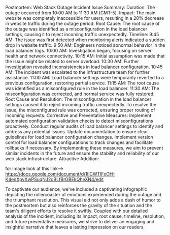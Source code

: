 
Postmortem: Web Stack Outage Incident
Issue Summary:
Duration: The outage occurred from 10:00 AM to 11:30 AM (GMT-5).
Impact: The main website was completely inaccessible for users, resulting in a 20% decrease in website traffic during the outage period.
Root Cause:
The root cause of the outage was identified as a misconfiguration in the load balancer settings, causing it to reject incoming traffic unexpectedly.
Timeline:
9:45 AM: The issue was first detected when monitoring alerts indicated a sudden drop in website traffic.
9:50 AM: Engineers noticed abnormal behavior in the load balancer logs.
10:00 AM: Investigation began, focusing on server health and network connectivity.
10:15 AM: Initial assumption was made that the issue might be related to server overload.
10:30 AM: Further investigation revealed inconsistencies in load balancer configuration.
10:45 AM: The incident was escalated to the infrastructure team for further assistance.
11:00 AM: Load balancer settings were temporarily reverted to a previous configuration, restoring partial service.
11:15 AM: The root cause was identified as a misconfigured rule in the load balancer.
11:30 AM: The misconfiguration was corrected, and normal service was fully restored.
Root Cause and Resolution:
The misconfiguration in the load balancer settings caused it to reject incoming traffic unexpectedly. To resolve the issue, the misconfigured rule was corrected, ensuring proper routing of incoming requests.
Corrective and Preventative Measures:
Implement automated configuration validation checks to detect misconfigurations proactively.
Conduct regular audits of load balancer settings to identify and address any potential issues.
Update documentation to ensure clear guidelines for load balancer configuration changes.
Implement version control for load balancer configurations to track changes and facilitate rollbacks if necessary.
By implementing these measures, we aim to prevent similar incidents in the future and ensure the stability and reliability of our web stack infrastructure.
Attractive Addition:

for image look at this link--> https://docs.google.com/document/d/1IICWTlFxOH-K4enXpvXwPSuqNJ2oBLfBrGBEkQheXN4/edit

To captivate our audience, we've included a captivating infographic depicting the rollercoaster of emotions experienced during the outage and the triumphant resolution. This visual aid not only adds a dash of humor to the postmortem but also reinforces the gravity of the situation and the team's diligent efforts to resolve it swiftly. Coupled with our detailed analysis of the incident, including its impact, root cause, timeline, resolution, and future preventative measures, we strive to deliver an engaging and insightful narrative that leaves a lasting impression on our readers.
